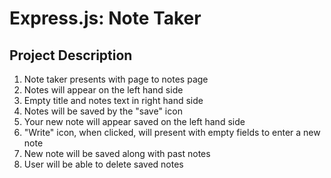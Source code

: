 # Express.js: Note Taker

## Project Description
1. Note taker presents with page to notes page
2. Notes will appear on the left hand side
3. Empty title and notes text in right hand side
4. Notes will be saved by the "save" icon
5. Your new note will appear saved on the left hand side
6. "Write" icon, when clicked, will present with empty fields to enter a new note
7. New note will be saved along with past notes
8. User will be able to delete saved notes
